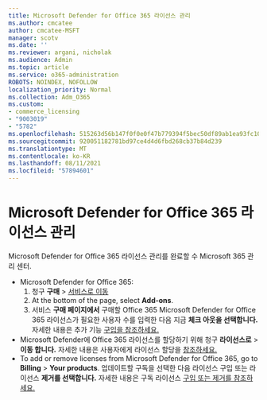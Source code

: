 ```yaml
---
title: Microsoft Defender for Office 365 라이선스 관리
ms.author: cmcatee
author: cmcatee-MSFT
manager: scotv
ms.date: ''
ms.reviewer: argani, nicholak
ms.audience: Admin
ms.topic: article
ms.service: o365-administration
ROBOTS: NOINDEX, NOFOLLOW
localization_priority: Normal
ms.collection: Adm_O365
ms.custom:
- commerce_licensing
- "9003019"
- "5782"
ms.openlocfilehash: 515263d56b147f0f0e0f47b779394f5bec50df89ab1ea93fc1042384270a2ba3
ms.sourcegitcommit: 920051182781bd97ce4d4d6fbd268cb37b84d239
ms.translationtype: MT
ms.contentlocale: ko-KR
ms.lasthandoff: 08/11/2021
ms.locfileid: "57894601"
---
```

# <a name="microsoft-defender-for-office-365-license-management"></a>Microsoft Defender for Office 365 라이선스 관리

Microsoft Defender for Office 365 라이선스 관리를 완료할 수 Microsoft 365 관리 센터.

- Microsoft Defender for Office 365:
    1. 청구 **구매**  >  [서비스로 이동](https://go.microsoft.com/fwlink/p/?linkid=868433)
    2. At the bottom of the page, select **Add-ons**.
    3. 서비스 **구매 페이지에서** 구매할 Office 365 Microsoft Defender for Office 365 라이선스가 필요한 사용자 수를 입력한 다음 지금 **체크 아웃을 선택합니다.** 자세한 내용은 추가 기능 [구입을 참조하세요.](https://docs.microsoft.com/microsoft-365/commerce/buy-or-edit-an-add-on)
- Microsoft Defender에 Office 365 라이선스를 할당하기 위해 청구 **라이선스로**  >  **이동 합니다.** 자세한 내용은 사용자에게 라이선스 할당을 [참조하세요.](https://docs.microsoft.com/microsoft-365/admin/manage/assign-licenses-to-users)
- To add or remove licenses from Microsoft Defender for Office 365, go to **Billing**  >  **Your products**. 업데이트할 구독을 선택한 다음 라이선스  구입 또는 라이선스 **제거를 선택합니다.** 자세한 내용은 구독 라이선스 [구입 또는 제거를 참조하세요.](https://docs.microsoft.com/microsoft-365/commerce/licenses/buy-licenses)